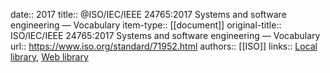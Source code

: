 date:: 2017
title:: @ISO/IEC/IEEE 24765:2017 Systems and software engineering — Vocabulary
item-type:: [[document]]
original-title:: ISO/IEC/IEEE 24765:2017 Systems and software engineering — Vocabulary
url:: https://www.iso.org/standard/71952.html
authors:: [[ISO]]
links:: [Local library](zotero://select/library/items/WLSXFJXR), [Web library](https://www.zotero.org/users/6520516/items/WLSXFJXR)
